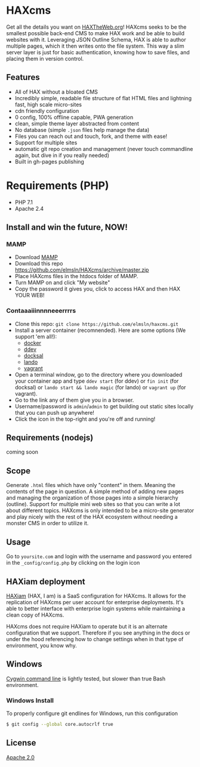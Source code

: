 # HAXcms
Get all the details you want on [HAXTheWeb.org](https://haxtheweb.org/haxcms-1)!
HAXcms seeks to be the smallest possible back-end CMS to make HAX work and be able to build websites with it. Leveraging JSON Outline Schema, HAX is able to author multiple pages, which it then writes onto the file system. This way a slim server layer is just for basic authentication, knowing how to save files, and placing them in version control.

## Features
- All of HAX without a bloated CMS
- Incredibly simple, readable file structure of flat HTML files and lightning fast, high scale micro-sites
- cdn friendly configuration
- 0 config, 100% offline capable, PWA generation
- clean, simple theme layer abstracted from content
- No database (simple `.json` files help manage the data)
- Files you can reach out and touch, fork, and theme with ease!
- Support for multiple sites
- automatic git repo creation and management (never touch commandline again, but dive in if you really needed)
- Built in gh-pages publishing

# Requirements (PHP)
- PHP 7.1
- Apache 2.4
## Install and win the future, NOW!
### MAMP
- Download [MAMP](https://www.mamp.info/)
- Download this repo https://github.com/elmsln/HAXcms/archive/master.zip
- Place HAXcms files in the htdocs folder of MAMP.
- Turn MAMP on and click "My website"
- Copy the password it gives you, click to access HAX and then HAX YOUR WEB!
### Contaaaiiinnnneeerrrrs
- Clone this repo: `git clone https://github.com/elmsln/haxcms.git`
- Install a server container (recomnended). Here are some options (We support 'em all!):  
  - [docker](https://store.docker.com/search?type=edition&offering=community)
  - [ddev](https://ddev.readthedocs.io/en/latest/#installation)
  - [docksal](https://docksal.io/installation/)
  - [lando](https://docs.devwithlando.io/installation/installing.html)
  - [vagrant](https://www.vagrantup.com/downloads.html)
- Open a terminal window, go to the directory where you downloaded your container app and type `ddev start` (for ddev) or `fin init` (for docksal) or `lando start && lando magic` (for lando) or `vagrant up` (for vagrant).
- Go to the link any of them give you in a browser.
- Username/password is `admin`/`admin` to get building out static sites locally that you can push up anywhere!
- Click the icon in the top-right and you're off and running!
## Requirements (nodejs)
coming soon
## Scope
Generate `.html` files which have only "content" in them. Meaning the contents of the page in question. A simple method of adding new pages and managing the organization of those pages into a simple hierarchy (outline). Support for multiple mini web sites so that you can write a lot about different topics. HAXcms is only intended to be a micro-site generator and play nicely with the rest of the HAX ecosystem without needing a monster CMS in order to utilize it.

## Usage
Go to `yoursite.com` and login with the username and password you entered in the `_config/config.php` by clicking on the login icon

## HAXiam deployment
[HAXiam](https://github.com/elmsln/HAXiam) (HAX, I am) is a SaaS configuration for HAXcms.
It allows for the replication of HAXcms per user account for enterprise deployments. It's 
able to better interface with enterprise login systems while maintaining a clean copy of HAXcms.

HAXcms does not require HAXiam to operate but it is an alternate configuration that we support. 
Therefore if you see anything in the docs or under the hood referencing how to change settings 
when in that type of environment, you know why.

## Windows
[Cygwin command line](https://www.cygwin.com/) is lightly tested, but slower than true Bash environment.

### Windows Install
To properly configure git endlines for Windows, run this configuration
```bash
$ git config --global core.autocrlf true
```

## License
[Apache 2.0](LICENSE.md)

